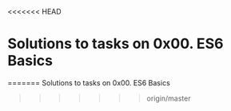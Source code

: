 <<<<<<< HEAD
# Solutions to tasks on 0x00. ES6 Basics
=======
Solutions to tasks on 0x00. ES6 Basics
>>>>>>> origin/master
